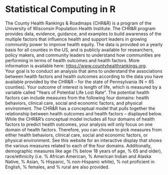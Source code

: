 # Statistical Computing in R

The County Health Rankings & Roadmaps (CHR&R) is a program of the University of Wisconsin Population Health Institute. The CHR&R program  provides data, evidence, guidance, and examples to build awareness of the multiple factors that influence health and support leaders in growing community power to improve health equity. The data is provided on a yearly basis for all counties in the US, and is publicly available for researchers, policy makers, and community leaders to understand how communities are performing in terms of health outcomes and health factors. 
More information is available here: https://www.countyhealthrankings.org.  
 	Your goal is to conduct an analysis that aims to understand the associations between health factors and health outcomes according to the data you have available provided by the CHR&R – for the state of Pennsylvania (N = 65 counties). Your outcome of interest is length of life, which is measured by a variable called “Years of Potential Life Lost Rate”. The potential health factors can include measures from the following four domains: health behaviors, clinical care, social and economic factors, and physical environment. The CHR&R has a conceptual model that pulls together the relationship between health outcomes and health factors – displayed below.  
While the CHR&R’s conceptual model includes all four domains of health factors to predict health outcomes, your analysis will only focus on one domain of health factors. Therefore, you can choose to pick measures from either health behaviors, clinical care, social and economic factors, or physical environment. See this website for an interactive display that shows the various measures related to each of the four domains. Additionally, demographic measures like age (% below 18 years of age, % 65 and older), race/ethnicity (i.e. % African American, % American Indian and Alaska Native, % Asian, % Hispanic, % non-Hispanic white), % not proficient in English, % females, and % rural are also provided.    
  
